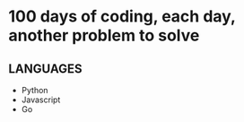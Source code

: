 # 100 days of coding, each day, another problem to solve


## LANGUAGES 
  - Python
  - Javascript
  - Go
